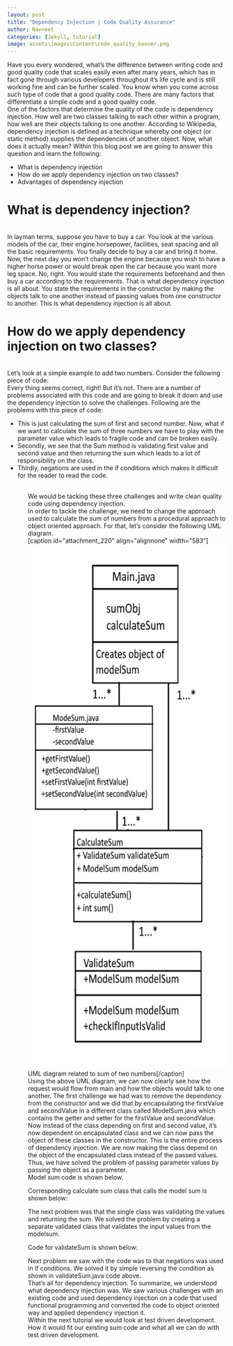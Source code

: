 ```yaml
---
layout: post
title: "Dependency Injection | Code Quality Assurance"
author: Navneet
categories: [Jekyll, tutorial]
image: assets\images\Content\code_quality_banner.png
---
```


Have you every wondered, what’s the difference between writing code and good quality code that scales easily even after many years, which has in fact gone through various developers throughout it’s life cycle and is still working fine and can be further scaled. You know when you come across such type of code that a good quality code. There are many factors that differentiate a simple code and a good quality code.
<br>
One of the factors that determine the quality of the code is dependency injection. How well are two classes talking to each other within a program, how well are their objects talking to one another. According to Wikipedia, dependency injection is defined as a technique whereby one object (or static method) supplies the dependencies of another object. Now, what does it actually mean? Within this blog post we are going to answer this question and learn the following:
<br>

<ul>
 	<li>What is dependency injection</li>
 	<li>How do we apply dependency injection on two classes?</li>
 	<li>Advantages of dependency injection</li>
</ul>
<h1>What is dependency injection?</h1>
<br>
In layman terms, suppose you have to buy a car. You look at the various models of the car, their engine horsepower, facilities, seat spacing and all the basic requirements. You finally decide to buy a car and bring it home. Now, the next day you won’t change the engine because you wish to have a higher horse power or would break open the car because you want more leg space. No, right. You would state the requirements beforehand and then buy a car according to the requirements. That is what dependency injection is all about.
You state the requirements in the constructor by making the objects talk to one another instead of passing values from one constructor to another. This is what dependency injection is all about.
<br>
<h1>How do we apply dependency injection on two classes?</h1>
<br>
Let’s look at a simple example to add two numbers. Consider the following piece of code:
<br>
<script src="https://gist.github.com/NavneetPrakashSingh/07ecb714580e2716436909f620cf4788.js"></script>
Every thing seems correct, right! But it’s not. There are a number of problems associated with this code and are going to break it down and use the dependency injection to solve the challenges. Following are the problems with this piece of code:
<br>
<ul>
<li>This is just calculating the sum of first and second number. Now, what if we want to calculate the sum of three numbers we have to play with the parameter value which leads to fragile code and can be broken easily.</li>

<li>Secondly, we see that the Sum method is validating first value and second value and then returning the sum which leads to a lot of responsibility on the class.</li>

<li>Thirdly, negations are used in the if conditions which makes it difficult for the reader to read the code.</li>
<ul>
<br>
We would be tacking these three challenges and write clean quality code using dependency injection.
<br>
In order to tackle the challenge, we need to change the approach used to calculate the sum of numbers from a procedural approach to object oriented approach. For that, let’s consider the following UML diagram.
<br>
[caption id="attachment_220" align="alignnone" width="583"]<img src="\assets\images\Content\UML-diagram-1.png" alt="UML diagram" width="583" height="1204" class="size-full wp-image-220" /> UML diagram related to sum of two numbers[/caption]
<br>
Using the above UML diagram, we can now clearly see how the request would flow from main and how the objects would talk to one another. The first challenge we had was to remove the dependency from the constructor and we did that by encapsulating the firstValue and secondValue in a different class called ModelSum.java which contains the getter and setter for the firstValue and secondValue.
<br>
Now instead of the class depending on first and second value, it’s now dependent on encapsulated class and we can now pass the object of these classes in the constructor. This is the entire process of dependency injection. We are now making the class depend on the object of the encapsulated class instead of the passed values. Thus, we have solved the problem of passing parameter values by passing the object as a parameter.
<br>
Model sum code is shown below.

<script src="https://gist.github.com/NavneetPrakashSingh/5c7d95b1330bd9e8a68ae034c0203f07.js"></script>

Corresponding calculate sum class that calls the model sum is shown below:

<script src="https://gist.github.com/NavneetPrakashSingh/66fbb781540e6a5aeb517d935d2102d2.js"></script>

The next problem was that the single class was validating the values and returning the sum. We solved the problem by creating a separate validated class that validates the input values from the modelsum.

Code for validateSum is shown below:

<script src="https://gist.github.com/NavneetPrakashSingh/4d21cbda744d4b846d4922d7d7ef5e70.js"></script>

Next problem we saw with the code was to that negations was used in if conditions. We solved it by simple reversing the condition as shown in validateSum.java code above.
<br>
That’s all for dependency injection. To summarize, we understood what dependency injection was. We saw various challenges with an existing code and used dependency injection on a code that used functional programming and converted the code to object oriented way and applied dependency injection it.
<br>
Within the next tutorial we would look at test driven development. How it would fit our existing sum code and what all we can do with test driven development.
